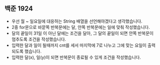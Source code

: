 ## 백준 1924
- 우선 월 ~ 일요일에 대응하는 String 배열을 선언해야겠다고 생각했습니다.
- 2중 for문으로 바깥쪽 반복문에는 달, 안쪽 반복문에는 일에 맞춰 작성했습니다.
- 달의 끝일이 31일 이 아닌 달에는 조건을 달아, 그 달의 끝일이 되면 안쪽 반복문이 멈추도록 조건을 작성했습니다.
- 입력한 달과 일이 될때까지 cnt를 세서 마지막에 7로 나누고 그에 맞는 요일이 출력되도록 했습니다.
- 입력한 달(x), 일(y)이 되면 반복문이 종료될 수 있게 조건을 작성했습니다.

